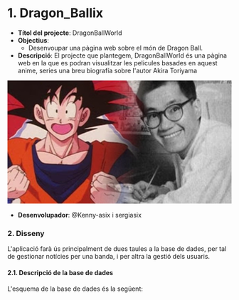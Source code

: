 # 1. Dragon_Ballix

* **Títol del projecte**: DragonBallWorld
* **Objectius**: 
  * Desenvoupar una pàgina web sobre el món de Dragon Ball.
* **Descripció**: El projecte que plantegem, DragonBallWorld és una pàgina web en la que es podran visualitzar les pelicules basades en aquest anime, series una breu biografía sobre l'autor Akira Toriyama 

![Autor](Akira.jpg)

* **Desenvolupador**: @Kenny-asix i sergiasix

### 2. Disseny

L'aplicació farà ús principalment de dues taules a la base de dades, per tal de gestionar notícies per una banda, i per altra la gestió dels usuaris.

#### 2.1. Descripció de la base de dades

L'esquema de la base de dades és la següent:
